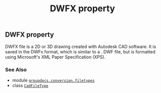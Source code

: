 ﻿---
title: DWFX property
second_title: GroupDocs.Conversion for Python via .NET API References
description: 
type: docs
weight: 110
url: /python-net/groupdocs.conversion.filetypes/cadfiletype/dwfx/
is_root: false
---

## DWFX property


DWFX file is a 2D or 3D drawing created with Autodesk CAD software. It is saved in the DWFx format, which is similar to a . DWF file, but is formatted using Microsoft's XML Paper Specification (XPS).

### See Also
* module [`groupdocs.conversion.filetypes`](../../)
* class [`CadFileType`](/conversion/python-net/groupdocs.conversion.filetypes/cadfiletype)
